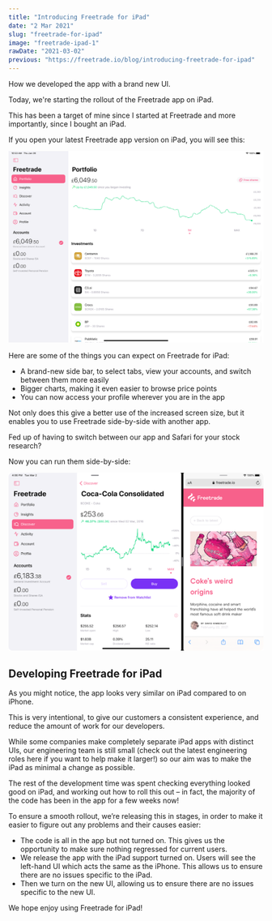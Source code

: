 ```yaml
---
title: "Introducing Freetrade for iPad"
date: "2 Mar 2021"
slug: "freetrade-for-ipad"
image: "freetrade-ipad-1"
rawDate: "2021-03-02"
previous: "https://freetrade.io/blog/introducing-freetrade-for-ipad"
---
```

How we developed the app with a brand new UI.

Today, we're starting the rollout of the Freetrade app on iPad.


This has been a target of mine since I started at Freetrade and more importantly, since I bought an iPad.


If you open your latest Freetrade app version on iPad, you will see this:

![A screenshot of Freetrade running on iPad](./freetrade-ipad-1.png)

Here are some of the things you can expect on Freetrade for iPad:


- A brand-new side bar, to select tabs, view your accounts, and switch between them more easily
- Bigger charts, making it even easier to browse price points
- You can now access your profile wherever you are in the app

Not only does this give a better use of the increased screen size, but it enables you to use Freetrade side-by-side with another app.


Fed up of having to switch between our app and Safari for your stock research?


Now you can run them side-by-side:

![Freetrade running side by side with other apps](./freetrade-ipad-2.png)


## Developing Freetrade for iPad


As you might notice, the app looks very similar on iPad compared to on iPhone.


This is very intentional, to give our customers a consistent experience, and reduce the amount of work for our developers.


While some companies make completely separate iPad apps with distinct UIs, our engineering team is still small (check out the latest engineering roles here if you want to help make it larger!) so our aim was to make the iPad as minimal a change as possible.


The rest of the development time was spent checking everything looked good on iPad, and working out how to roll this out – in fact, the majority of the code has been in the app for a few weeks now!


To ensure a smooth rollout, we’re releasing this in stages, in order to make it easier to figure out any problems and their causes easier:


- The code is all in the app but not turned on. This gives us the opportunity to make sure nothing regressed for current users.
- We release the app with the iPad support turned on. Users will see the left-hand UI which acts the same as the iPhone. This allows us to ensure there are no issues specific to the iPad.
- Then we turn on the new UI, allowing us to ensure there are no issues specific to the new UI.

We hope enjoy using Freetrade for iPad!
